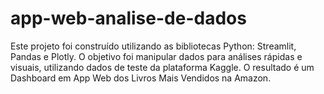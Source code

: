 # app-web-analise-de-dados
Este projeto foi construído utilizando as bibliotecas Python: Streamlit, Pandas e Plotly. O objetivo foi manipular dados para análises rápidas e visuais, utilizando dados de teste da plataforma Kaggle.   O resultado é um Dashboard em App Web dos Livros Mais Vendidos na Amazon. 
